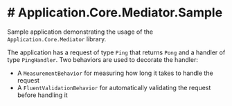 ﻿# # Application.Core.Mediator.Sample
Sample application demonstrating the usage of the `Application.Core.Mediator` library.

The application has a request of type `Ping` that returns `Pong` and a handler of type `PingHandler`.
Two behaviors are used to decorate the handler:
- A `MeasurementBehavior` for measuring how long it takes to handle the request
- A `FluentValidationBehavior` for automatically validating the request before handling it